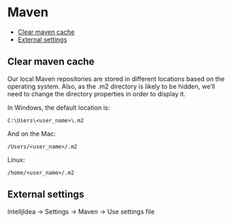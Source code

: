 # Maven

* [Clear maven cache](#clear-maven-cache)
* [External settings](#external-settings)

## Clear maven cache
Our local Maven repositories are stored in different locations based on the operating system. Also, as the .m2 directory is likely to be hidden, we’ll need to change the directory properties in order to display it.

In Windows, the default location is:
```
C:\Users\<user_name>\.m2
```
And on the Mac:
```
/Users/<user_name>/.m2
```
Linux:
```
/home/<user_name>/.m2
```

## External settings
IntelljIdea -> Settings -> Maven -> Use settings file